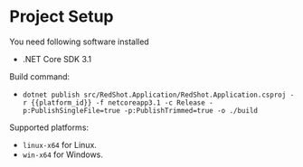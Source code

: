 Project Setup
=============

You need following software installed

- .NET Core SDK 3.1

Build command:

- `dotnet publish src/RedShot.Application/RedShot.Application.csproj -r {{platform_id}} -f netcoreapp3.1 -c Release -p:PublishSingleFile=true -p:PublishTrimmed=true -o ./build`

Supported platforms:

- `linux-x64` for Linux.
- `win-x64` for Windows.
